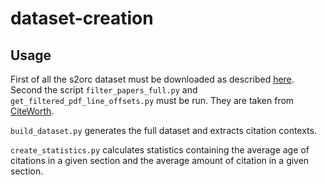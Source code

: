 # dataset-creation



## Usage

First of all the s2orc dataset must be downloaded as described [here](https://github.com/allenai/s2orc).
Second the script `filter_papers_full.py` and `get_filtered_pdf_line_offsets.py` must be run.
They are taken from [CiteWorth](https://github.com/copenlu/cite-worth).

`build_dataset.py` generates the full dataset and extracts citation contexts.

`create_statistics.py` calculates statistics containing the average age of citations in a given section and the average amount of citation in a given section.


